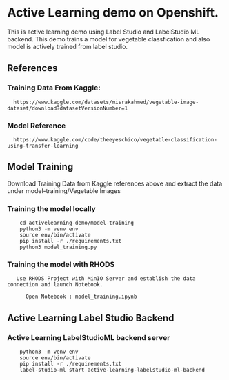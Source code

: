 # Active Learning demo on Openshift.

This is active learning demo using Label Studio and LabelStudio ML backend. This demo trains a model for vegetable classfication and also model is actively trained from label studio.

## References

  ### Training Data From Kaggle: 
  
      https://www.kaggle.com/datasets/misrakahmed/vegetable-image-dataset/download?datasetVersionNumber=1

  ### Model Reference
  
      https://www.kaggle.com/code/theeyeschico/vegetable-classification-using-transfer-learning

## Model Training
  
   Download Training Data from Kaggle references above and extract the data under model-training/Vegetable Images
   
   ### Training the model locally
   
        cd activelearning-demo/model-training
        python3 -m venv env
        source env/bin/activate
        pip install -r ./requirements.txt
        python3 model_training.py

   ### Training the model with RHODS
   
       Use RHODS Project with MinIO Server and establish the data connection and launch Notebook.
          
          Open Notebook : model_training.ipynb

## Active Learning Label Studio Backend

   ### Active Learning LabelStudioML backend server
   
        python3 -m venv env
        source env/bin/activate
        pip install -r ./requirements.txt
        label-studio-ml start active-learning-labelstudio-ml-backend
    
